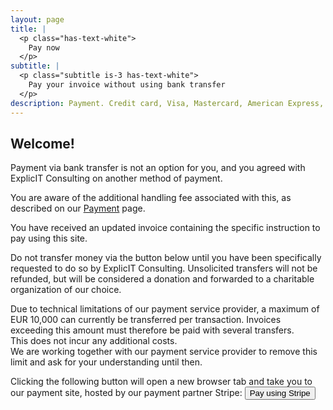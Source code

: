 ```yaml
---
layout: page
title: |
  <p class="has-text-white">
    Pay now
  </p>
subtitle: |
  <p class="subtitle is-3 has-text-white">
    Pay your invoice without using bank transfer
  </p>
description: Payment. Credit card, Visa, Mastercard, American Express, Discover, Diners Club, China UnionPay. Cartes Bancaires. Apple Pay. Google Pay. BLIK. Bancontact. EPS. Giropay. iDEAL. P24, Przelewy24. Alipay. WeChat Pay. Link. MobilePay. PayPal. Swish.
---
```

## Welcome!
Payment via bank transfer is not an option for you, and you agreed with ExplicIT Consulting on another method of payment.

You are aware of the additional handling fee associated with this, as described on our <a href="/payment" target="_blank">Payment</a> page.

You have received an updated invoice containing the specific instruction to pay using this site.

Do not transfer money via the button below until you have been specifically requested to do so by ExplicIT Consulting. Unsolicited transfers will not be refunded, but will be considered a donation and forwarded to a charitable organization of our choice.

Due to technical limitations of our payment service provider, a maximum of EUR 10,000 can currently be transferred per transaction. Invoices exceeding this amount must therefore be paid with several transfers.  
This does not incur any additional costs.  
We are working together with our payment service provider to remove this limit and ask for your understanding until then.

Clicking the following button will open a new browser tab and take you to our payment site, hosted by our payment partner Stripe: <a href="https://buy.stripe.com/5kA9AX37u4VteBO5kk?locale=en" target="_blank"><button class="button is-link is-normal is-hover">Pay using Stripe</button></a>


